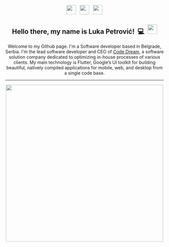 <p align='center'>
<a href="https://dev.to/qwerasdzxc"><img height="30" src="https://github.com/stephenajulu/WaylonWalker/blob/main/icon/dev.png?raw=true"></a>&nbsp;&nbsp;
<a href="https://www.linkedin.com/in/luka-petrovic-2308/"><img height="30" src="https://github.com/stephenajulu/WaylonWalker/blob/main/icon/linkedin.png?raw=true"></a>&nbsp;&nbsp;
<a href="https://www.code-dream.com"><img height="30" src="https://lh3.googleusercontent.com/-u4oGxuUv6NA/AAAAAAAAAAI/AAAAAAAAAAA/AMZuucns9RcsOrz1XU-TRZLDWbpxyrsOSA/s128-c/photo.jpg"></a>
</p>

<h2 align="center">Hello there, my name is Luka Petrović!&nbsp;&nbsp;💻&nbsp;&nbsp;<img src="https://raw.githubusercontent.com/MartinHeinz/MartinHeinz/master/wave.gif" width="30px"></h2>

<p align="center">Welcome to my Github page. I'm a Software developer based in Belgrade, Serbia. I'm the lead software developer and CEO of <a href="www.code-dream.com">Code Dream</a>, a software solution company dedicated to optimizing in-house processes of various clients. My main technology is Flutter, Google’s UI toolkit for building beautiful, natively compiled applications for mobile, web, and desktop from a single code base.</p>

---
<p align='center'>
<img width="500" align='center' src="https://github-readme-stats.vercel.app/api?username=qwerasdzxc&show_icons=true&theme=radical">
</p>

